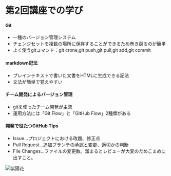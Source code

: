 
# 第2回講座での学び

#### Git
* 一種のバージョン管理システム
* チェンジセットを複数の場所に保存することができるため巻き戻るのが簡単
* よく使うgitコマンド：git crone,git push,git pull,git add,git commit

#### markdown記法
* プレインテキストで書いた文書をHTMLに生成できる記法
* 文法が簡単で覚えやすい

#### チーム開発によるバージョン管理
* gitを使ったチーム開発が主流
* 運用方法には「Git Flow」と「GitHub Flow」2種類がある

#### 開発で役たつGitHub Tips
* Issue...プロジェクトにおける改題、修正点
* Pull Request...追加ブランチの承認と変更、適切かの判断
* File Changes...ファイルの変更数。溜まるとレビューが大変のためこまめに出すこと。

![紫陽花](https://d20tvjw7jj0u2g.cloudfront.net/illust_data/023585/23585324/23585324.png?response-content-disposition=attachment&Expires=1688525002&Signature=Dk0ZTVgTUPsJ5hkYzAdVDtGO87IxGlcu5gntlGbBDzg4j4dsoR-VZ9eb0Nak4TvmIqrxPHWR8bUqi~4o9jIM5EEPr3wU50KCRrpT99epgthZFbnYctSty8b9L0ekjWRD2ObIfME40623-fpb~QbJ2vdNeMutVLs7SipRioUdjreaZx1zgXrmuVRd-lDlLwDMwQ7MYZwImRJ7qswcGGlhY2B31KpOqrbWnEo09Y0iSpKf4VrxLpFXmFrz~kOXpbMSYHoqpsQWsPtWOSDzpnK9Y7pWRQspTAyoY7M2NfI4R3gwsnOgac1JNEN6Tb0FBMuNM181xJgKcTVhLX2SAnE6-Q__&Key-Pair-Id=APKAII7N6YJY6RGVE7CA "サンプル")